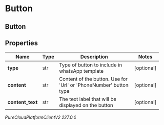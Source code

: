 # Button

## Button

## Properties

|Name | Type | Description | Notes|
|------------ | ------------- | ------------- | -------------|
| **type** | str | Type of button to include in whatsApp template | [optional] |
| **content** | str | Content of the button. Use for &#39;Url&#39; or &#39;PhoneNumber&#39; button type | [optional] |
| **content_text** | str | The text label that will be displayed on the button | [optional] |



_PureCloudPlatformClientV2 227.0.0_
